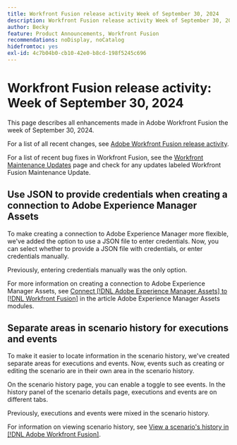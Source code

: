 ```yaml
---
title: Workfront Fusion release activity Week of September 30, 2024
description: Workfront Fusion release activity Week of September 30, 2024
author: Becky
feature: Product Announcements, Workfront Fusion
recommendations: noDisplay, noCatalog
hidefromtoc: yes
exl-id: 4c7b04b0-cb10-42e0-b8cd-198f5245c696
---
```

# Workfront Fusion release activity: Week of September 30, 2024

This page describes all enhancements made in Adobe Workfront Fusion the week of September 30, 2024.

For a list of all recent changes, see [Adobe Workfront Fusion release activity](../../../product-announcements/product-releases/fusion-release-activity/fusion-release-activity.md).

For a list of recent bug fixes in Workfront Fusion, see the [Workfront Maintenance Updates](https://experienceleague.adobe.com/docs/workfront-known-issues/releases/current-updates.html) page and check for any updates labeled Workfront Fusion Maintenance Update.

## Use JSON to provide credentials when creating a connection to Adobe Experience Manager Assets

To make creating a connection to Adobe Experience Manager more flexible, we've added the option to use a JSON file to enter credentials. Now, you can select whether to provide a JSON file with credentials, or enter credentials manually.

Previously, entering credentials manually was the only option.

For more information on creating a connection to Adobe Experience Manager Assets, see [Connect [!DNL Adobe Experience Manager Assets] to [!DNL Workfront Fusion]](/help/quicksilver/workfront-fusion/apps-and-their-modules/aem-assets-modules.md#connect-adobe-experience-manager-assets-to-workfront-fusion) in the article Adobe Experience Manager Assets modules.

## Separate areas in scenario history for executions and events

To make it easier to locate information in the scenario history, we've created separate areas for executions and events. Now, events such as creating or editing the scenario are in their own area in the scenario history.

On the scenario history page, you can enable a toggle to see events. In the history panel of the scenario details page, executions and events are on different tabs.

Previously, executions and events were mixed in the scenario history.

For information on viewing scenario history, see [View a scenario's history in [!DNL Adobe Workfront Fusion]](/help/quicksilver/workfront-fusion/scenarios/view-scenario-execution-history.md).
